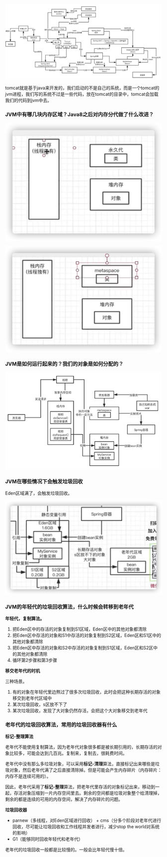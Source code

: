 ![3278300_1578391569](JVM/3278300_1578391569-20210728181249132.png)

tomcat就是基于java来开发的，我们启动的不是自己的系统，而是一个tomcat的jvm进程，我们写的系统不过是一些代码，放在tomcat的目录中，tomcat会加载我们的代码到jvm中去。



### JVM中有哪几块内存区域？Java8之后对内存分代做了什么改进？

![image-20210728181616551](JVM/image-20210728181616551.png)

![image-20210728181727754](JVM/image-20210728181727754.png)



### JVM是如何运行起来的？我们的对象是如何分配的？

![11201700_1578391588](JVM/11201700_1578391588.png)



### JVM在哪些情况下会触发垃圾回收

Eden区域满了，会触发垃圾回收。

![image-20210729223218917](JVM/image-20210729223218917.png)



### JVM的年轻代的垃圾回收算法，什么时候会转移到老年代

**年轻代，复制算法。**

1. 把Eden区中的存活的对象复制到S1区域，Eden区中的其他对象都清除
2. 把Eden区中存活的对象和S1中存活的对象复制到S2区域，Eden区和S1区中的其他对象都清除
3. 把Eden区中存活的对象和S2中存活的对象复制到S1区域，Eden区和S2区中的其他对象都清除
4. 循环第2步骤和第3步骤

**移交老年代的时机**

三种场景。

1. 有的对象在年轻代里边熬过了很多次垃圾回收，此时会把这种长期存活的对象移交到老年代区域中
2. 某次垃圾回收，s区放不下了
3. 某次垃圾回收，发现了大对象仍然存活，会把这个大对象移交到老年代



### 老年代的垃圾回收算法，常用的垃圾回收器有什么

**标记-整理算法**

老年代不能使用复制算法，因为老年代对象很多都是被长期引用的，长期存活的对象比较多，可能会达到几百兆。复制来，复制去，很耗费时间。

老年代中没有那么多垃圾对象，可以采用**标记-清理**算法，直接标记出来哪些是垃圾对象，然后老年代满了之后直接清除掉。但是可能会产生内存碎片（内存碎片：内存不是连续可用的）。

因此，老年代采用了**标记-整理**算法，把老年代里存活的对象标记出来，移动到一起，存活对象压缩到一片内存空间里去。剩余的空间都是垃圾对象整个给清理掉，剩余的都是连续的可用的内存空间，解决了内存碎片的问题。



**垃圾回收器**

* parnew（多线程，对Eden区域进行回收） + cms（分多个阶段对老年代进行回收，尽可能让垃圾回收和工作线程并发者进行，减少stop the world对系统的影响）
* G1（能够同时回收年轻代和老年代）

老年代的垃圾回收一般都是比较慢的。一般会比年轻代慢十倍。









